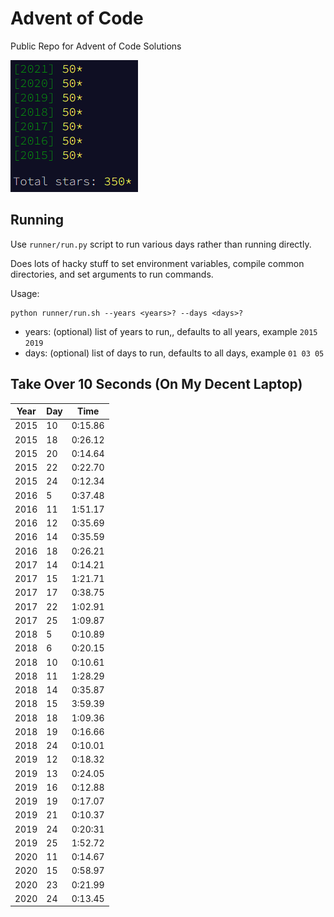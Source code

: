 # Advent of Code

Public Repo for Advent of Code Solutions

![Years Completed](advent-completed.png)

## Running

Use `runner/run.py` script to run various days rather than running directly.

Does lots of hacky stuff to set environment variables, compile common directories,
and set arguments to run commands.

Usage:

```
python runner/run.sh --years <years>? --days <days>?
```

* years: (optional) list of years to run,,  defaults to all years, example `2015 2019`
* days: (optional) list of days to run, defaults to all days, example `01 03 05`

## Take Over 10 Seconds (On My Decent Laptop)

| Year | Day  | Time    |
| ---- | ---- | ------- |
| 2015 | 10   | 0:15.86 |
| 2015 | 18   | 0:26.12 |
| 2015 | 20   | 0:14.64 |
| 2015 | 22   | 0:22.70 |
| 2015 | 24   | 0:12.34 |
| 2016 | 5    | 0:37.48 |
| 2016 | 11   | 1:51.17 |
| 2016 | 12   | 0:35.69 |
| 2016 | 14   | 0:35.59 |
| 2016 | 18   | 0:26.21 |
| 2017 | 14   | 0:14.21 |
| 2017 | 15   | 1:21.71 |
| 2017 | 17   | 0:38.75 |
| 2017 | 22   | 1:02.91 |
| 2017 | 25   | 1:09.87 |
| 2018 | 5    | 0:10.89 |
| 2018 | 6    | 0:20.15 |
| 2018 | 10   | 0:10.61 |
| 2018 | 11   | 1:28.29 |
| 2018 | 14   | 0:35.87 |
| 2018 | 15   | 3:59.39 |
| 2018 | 18   | 1:09.36 |
| 2018 | 19   | 0:16.66 |
| 2018 | 24   | 0:10.01 |
| 2019 | 12   | 0:18.32 |
| 2019 | 13   | 0:24.05 |
| 2019 | 16   | 0:12.88 |
| 2019 | 19   | 0:17.07 |
| 2019 | 21   | 0:10.37 |
| 2019 | 24   | 0:20:31 |
| 2019 | 25   | 1:52.72 |
| 2020 | 11   | 0:14.67 |
| 2020 | 15   | 0:58.97 |
| 2020 | 23   | 0:21.99 |
| 2020 | 24   | 0:13.45 |
